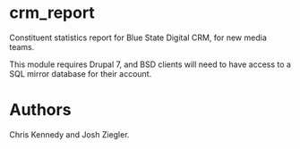 crm_report
==========

Constituent statistics report for Blue State Digital CRM, for new media teams.

This module requires Drupal 7, and BSD clients will need to have access to a SQL mirror database for their account.

Authors
==========
Chris Kennedy and Josh Ziegler.
